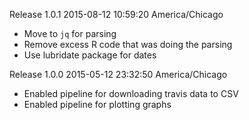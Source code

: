 Release 1.0.1    2015-08-12 10:59:20 America/Chicago

 * Move to `jq` for parsing
 * Remove excess R code that was doing the parsing
 * Use lubridate package for dates

Release 1.0.0    2015-05-12 23:32:50 America/Chicago

 * Enabled pipeline for downloading travis data to CSV
 * Enabled pipeline for plotting graphs
